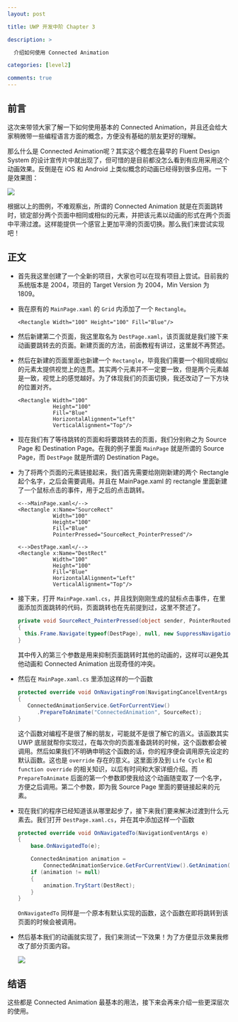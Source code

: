 ```yaml
---
layout: post

title: UWP 开发中阶 Chapter 3

description: >

  介绍如何使用 Connected Animation

categories: [level2]

comments: true
---
```




## 前言

这次来带领大家了解一下如何使用基本的 Connected Animation，并且还会给大家稍微带一些编程语言方面的概念，方便没有基础的朋友更好的理解。

那么什么是 Connected Animation呢？其实这个概念在最早的 Fluent Design System 的设计宣传片中就出现了，但可惜的是目前都没怎么看到有应用采用这个动画效果。反倒是在 iOS 和 Android 上类似概念的动画已经得到很多应用。一下是效果图：

![](https://rawgit.com/totoroyyb/UWP-Develop-Tutorial/master/pic/level2/chapter3/img1.gif)

根据以上的图例，不难观察出，所谓的 Connected Animation 就是在页面跳转时，锁定部分两个页面中相同或相似的元素，并把该元素以动画的形式在两个页面中平滑过渡。这样能提供一个感官上更加平滑的页面切换。那么我们来尝试实现吧！



## 正文

* 首先我这里创建了一个全新的项目，大家也可以在现有项目上尝试。目前我的系统版本是 2004，项目的 Target Version 为 2004，Min Version 为 1809。

* 我在原有的 `MainPage.xaml` 的 `Grid` 内添加了一个 `Rectangle`。

  ``` xaml
  <Rectangle Width="100" Height="100" Fill="Blue"/>
  ```

* 然后新建第二个页面，我这里取名为 `DestPage.xaml`，该页面就是我们接下来动画要跳转去的页面。新建页面的方法，前面教程有讲过，这里就不再赘述。

* 然后在新建的页面里面也新建一个 `Rectangle`，毕竟我们需要一个相同或相似的元素太提供视觉上的连贯。其实两个元素并不一定要一致，但是两个元素越是一致，视觉上的感觉越好。为了体现我们的页面切换，我还改动了一下方块的位置对齐。

  ``` xaml
  <Rectangle Width="100" 
             Height="100" 
             Fill="Blue" 
             HorizontalAlignment="Left" 
             VerticalAlignment="Top"/>
  ```

* 现在我们有了等待跳转的页面和将要跳转去的页面，我们分别称之为 Source Page 和 Destination Page。在我的例子里面 `MainPage` 就是所谓的 Source Page，而 `DestPage` 就是所谓的 Destination Page。

* 为了将两个页面的元素链接起来，我们首先需要给刚刚新建的两个 Rectangle 起个名字，之后会需要调用。并且在 MainPage.xaml 的 rectangle 里面新建了一个鼠标点击的事件，用于之后的点击跳转。

  ``` xaml
  <-->MainPage.xaml</-->
  <Rectangle x:Name="SourceRect"
             Width="100" 
             Height="100" 
             Fill="Blue"
             PointerPressed="SourceRect_PointerPressed"/>
  
  <-->DestPage.xaml</-->
  <Rectangle x:Name="DestRect" 
             Width="100" 
             Height="100" 
             Fill="Blue" 
             HorizontalAlignment="Left" 
             VerticalAlignment="Top"/>
  ```

* 接下来，打开 `MainPage.xaml.cs`，并且找到刚刚生成的鼠标点击事件，在里面添加页面跳转的代码，页面跳转也在先前提到过，这里不赘述了。

  ``` csharp
  private void SourceRect_PointerPressed(object sender, PointerRoutedEventArgs e)
  {
  	this.Frame.Navigate(typeof(DestPage), null, new SuppressNavigationTransitionInfo());
  }
  ```

  其中传入的第三个参数是用来抑制页面跳转时其他的动画的，这样可以避免其他动画和 Connected Animation 出现奇怪的冲突。

* 然后在 `MainPage.xaml.cs` 里添加这样的一个函数

  ``` csharp
  protected override void OnNavigatingFrom(NavigatingCancelEventArgs e)
  {
     ConnectedAnimationService.GetForCurrentView()
        .PrepareToAnimate("ConnectedAnimation", SourceRect);
  }
  ```

  这个函数对编程不是很了解的朋友，可能就不是很了解它的涵义。该函数其实 UWP 底层就帮你实现过，在每次你的页面准备跳转的时候，这个函数都会被调用。然后如果我们不明确申明这个函数的话，你的程序便会调用原先设定的默认函数。这也是 `override` 存在的意义。这里面涉及到 `Life Cycle` 和 `function override` 的相关知识，以后有时间和大家详细介绍。而 `PrepareToAnimate` 后面的第一个参数即使我给这个动画随变取了一个名字，方便之后调用。第二个参数，即为我 Source Page 里面的要链接起来的元素。

* 现在我们的程序已经知道该从哪里起步了，接下来我们要来解决过渡到什么元素去。我们打开 `DestPage.xaml.cs`，并在其中添加这样一个函数

  ``` csharp
  protected override void OnNavigatedTo(NavigationEventArgs e)
  {
      base.OnNavigatedTo(e);
  
      ConnectedAnimation animation =
          ConnectedAnimationService.GetForCurrentView().GetAnimation("ConnectedAnimation");
      if (animation != null)
      {
          animation.TryStart(DestRect);
      }
  }
  ```

  `OnNavigatedTo` 同样是一个原本有默认实现的函数，这个函数在即将跳转到该页面的时候会被调用。

* 然后基本我们的动画就实现了，我们来测试一下效果！为了方便显示效果我修改了部分页面内容。

  ![](https://rawgit.com/totoroyyb/UWP-Develop-Tutorial/master/pic/level2/chapter3/img2.gif)



## 结语

这些都是 Connected Animation 最基本的用法，接下来会再来介绍一些更深层次的使用。